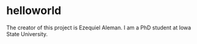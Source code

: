 # helloworld
The creator of this project is Ezequiel Aleman. I am a PhD student at Iowa State University. 
